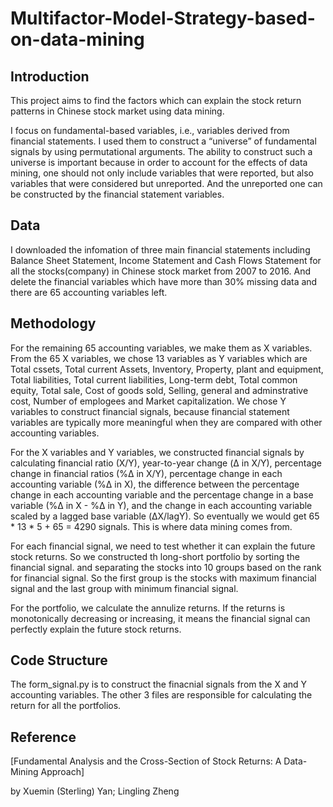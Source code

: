 # Multifactor-Model-Strategy-based-on-data-mining
## Introduction
This project aims to find the factors which can explain the stock return patterns in Chinese stock market using data mining.

I focus on fundamental-based variables, i.e., variables derived from financial statements. I used them to construct a “universe” of fundamental signals by using permutational arguments. The ability to construct such a universe is important because in order to account for the effects of data mining, one should not only include variables that were reported, but also variables that were considered but unreported. And the unreported one can be constructed by the financial statement variables.
## Data
I downloaded the infomation of three main financial statements including Balance Sheet Statement, Income Statement and Cash Flows Statement for all the stocks(company) in Chinese stock market from 2007 to 2016. And delete the financial variables which have more than 30% missing data and there are 65 accounting variables left.

## Methodology
For the remaining 65 accounting variables, we make them as X variables. From the 65 X variables, we chose 13 variables as Y variables which are Total cssets, Total current Assets, Inventory, Property, plant and equipment, Total liabilities, Total current liabilities, Long-term debt, Total common equity, Total sale, Cost of goods sold, Selling, general and adminstrative cost, Number of emplogees and Market capitalization. We chose Y variables to construct financial signals, because financial statement variables are typically more meaningful when they are compared with other accounting variables. 

For the X variables and Y variables, we constructed financial signals by calculating financial ratio (X/Y), year-to-year change (Δ in X/Y), percentage change in financial ratios (%Δ in X/Y), percentage change in each accounting variable (%Δ in X), the difference between the percentage change in each accounting variable and the percentage change in a base variable (%Δ in X - %Δ in Y), and the change in each accounting variable scaled by a lagged base variable (ΔX/lagY). So eventually we would get 65 * 13 * 5 + 65 = 4290 signals. This is where data mining comes from.

For each financial signal, we need to test whether it can explain the future stock returns. So we constructed th long-short portfolio by sorting the financial signal. and separating the stocks into 10 groups based on the rank for financial signal. So the first group is the stocks with maximum financial signal and the last group  with minimum financial signal.

For the portfolio, we calculate the annulize returns. If the returns is monotonically decreasing or increasing, it means the financial signal can perfectly explain the future stock returns.

## Code Structure
The form_signal.py is to construct the finacnial signals from the X and Y accounting variables.
The other 3 files are responsible for calculating the return for all the portfolios.

## Reference
[Fundamental Analysis and the Cross-Section of Stock Returns:
A Data-Mining Approach] 

by Xuemin (Sterling) Yan; Lingling Zheng
